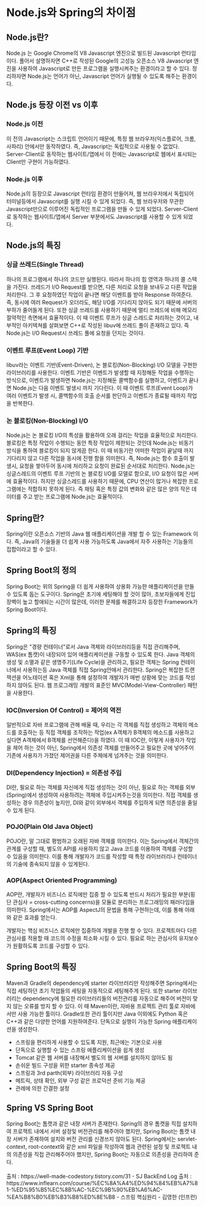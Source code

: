 <h1> Node.js와 Spring의 차이점 </h1> 

<h2>Node.js란?</h2> 
Node.js 는 Google Chrome의 V8 Javascript 엔진으로 빌드된 Javascript 런타임이다. 풀어서 설명하자면 C++로 작성된 Google의 고성능 오픈소스 V8 Javascript 엔진을 사용하여 Javascript로 만든 프로그램을 실행시켜주는 환경이라고 할 수 있다. 정리하자면 Node.js는 언어가 아닌, Javascript 언어가 실행될 수 있도록 해주는 환경이다.

<h2> Node.js 등장 이전 vs 이후 </h2>
<h3>Node.js 이전</h3>
이 전의 Javascript는 스크립트 언어이기 때문에, 특정 웹 브라우저(익스플로어, 크롬, 사파리) 안에서만 동작하였다. 
즉, Javascript는 독립적으로 사용될 수 없었다.
Server-Client로 동작하는 웹사이트/앱에서 이 전에는 Javascript로 웹에서 표시되는 Client만 구현이 가능하였다.

<h3>Node.js 이후</h3>
Node.js의 등장으로 Javascript 런타임 환경이 만들어져, 웹 브라우저에서 독립되어 터미널등에서 Javascript를 실행 시킬 수 있게 되었다.
즉, 웹 브라우저와 무관한 Javascript만으로 이루어진 독립적인 프로그램을 만들 수 있게 되었다.
Server-Client로 동작하는 웹사이트/앱에서 Server 부분에서도 Javascript를 사용할 수 있게 되었다.

<h2>Node.js의 특징</h2>
<h3>싱글 쓰레드(Single Thread)</h3>
하나의 프로그램에서 하나의 코드만 실행된다. 따라서 하나의 힙 영역과 하나의 콜 스택을 가진다.
쓰레드가 I/O Request를 받으면, 다른 처리로 요청을 보내두고 다른 작업을 처리한다. 그 후 요청하였던 작업이 끝나면 해당 이벤트를 받아 Response 하여준다.
즉, 동시에 여러 Request가 오더라도, 해당 I/O를 기다리지 않아도 되기 때문에 서버의 부하가 줄어들게 된다.
또한 싱글 쓰레드를 사용하기 때문에 멀티 쓰레드에 비해 메모리 절약적인 측면에서 효율적이다.
이 때 이벤트 루프가 싱글 스레드로 처리하는 것이고, 내부적인 아키텍쳐를 살펴보면 C++로 작성된 libuv에 쓰레드 풀이 존재하고 있다. 즉 Node.js는 I/O Request시 쓰레드 풀에 요청을 던지는 것이다.

<h3>이벤트 루프(Event Loop) 기반</h3>
libuv라는 이벤트 기반(Event-Driven), 논 블로킹(Non-Blocking) I/O 모델을 구현한 라이브러리를 사용한다.
이벤트 기반은 이벤트가 발생할 때 지정해둔 작업을 수행하는 방식으로, 이벤트가 발생하면 Node.js는 지정해둔 콜백함수를 실행하고, 이벤트가 끝나면 Node.js는 다음 이벤트 발생시 까지 기다린다.
이 때 이벤트 루프(Event Loop)가 여러 이벤트가 발생 시, 콜백함수의 호출 순서를 판단하고 이벤트가 종료될 때까지 작업을 반복한다.

<h3>논 블로킹(Non-Blocking) I/O</h3>
Node.js는 논 블로킹 I/O의 특성을 활용하여 오래 걸리는 작업을 효율적으로 처리한다.
블로킹은 특정 작업이 수행되는 동안 특정 작업이 제한되는 것인데 Node.js는 비동기 방식을 통하여 블로킹이 되지 않게끔 한다.
이 때 비동기란 어떠한 작업이 끝날때 까지 기다리지 않고 다른 작업을 동시에 진행 함을 의미한다.
즉, Node.js는 함수 호출이 발생시, 요청을 쌓아두어 동시에 처리하고 요청이 완료된 순서대로 처리한다. 
Node.js는 싱글스레드의 이벤트 루프 기반의 논 블로킹 I/O를 모델로 함으로, I/O 요청이 많은 서버에 효율적이다. 하지만 싱글스레드를 사용하기 때문에, CPU 연산이 많거나 복잡한 프로그램에는 적합하지 못하게 된다. 즉 채팅 혹은 특정 값의 변화와 같은 많은 양의 작은 데이터를 주고 받는 프로그램에 Node.js는 효율적이다.
<h2>Spring란?</h2>
Spring이란 오픈소스 기반의 Java 웹 애플리케이션을 개발 할 수 있는 Framework 이다. 즉, Java의 기술들을 더 쉽게 사용 가능하도록 Java에서 자주 사용하는 기능들의 집합이라고 할 수 있다.

<h2>Spring Boot의 정의</h2>
Spring Boot는 위의 Spring을 더 쉽게 사용하여 상용화 가능한 애플리케이션을 만들수 있도록 돕는 도구이다. Spring은 초기에 세팅해야 할 것이 많아, 초보자들에게 진입장벽이 높고 할애되는 시간이 많은데, 이러한 문제를 해결하고자 등장한 Framework가 Spring Boot이다.

<h2>Spring의 특징</h2>
Spring은 "경량 컨테이너"로서 Java 객체와 라이브러리등을 직접 관리해주며, WAS(ex 톰캣)이 내장되어 있어 애플리케이션을 구동할 수 있도록 한다.
Java 객체의 생성 및 소멸과 같은 생명주기(Life Cycle)을 관리하고, 필요한 객체는 Spring 컨테이너에서 사용하는등 Java 객체를 직접 Spring안에서 관리한다.
Spring은 복잡한 트랜잭션을 어노테이션 혹은 Xml을 통해 설정하여 개발자가 매번 상황에 맞는 코드를 작성하지 않아도 된다.
웹 프로그래밍 개발의 표준인 MVC(Model-View-Controller) 패턴을 사용한다.

<h3>IOC(Inversion Of Control) = 제어의 역전</h3>
일반적으로 자바 프로그램에 관해 배울 때, 우리는 각 객체를 직접 생성하고 객체의 메소드를 호출하는 등 직접 객체를 조작하는 작업(ex A객체가 B객체의 메소드를 사용하고 싶다면 A객체에서 B객체를 선언해준다)을 하였다. 이 때 IOC란, 이렇게 사용자가 작업을 제어 하는 것이 아닌, Spring에서 의존성 객체를 만들어주고 필요한 곳에 넣어주어 기존에 사용자가 가졌던 제어권을 다른 주체에게 넘겨주는 것을 의미한다.

<h3>DI(Dependency Injection) = 의존성 주입</h3>
DI란, 필요로 하는 객체를 자신에게 직접 생성하는 것이 아닌, 필요로 하는 객체를 외부(Spring)에서 생성하여 사용하려는 객체에 주입시켜주는것을 의미한다. 직접 객체를 생성하는 경우 의존성이 높지만, DI와 같이 외부에서 객체를 주입하게 되면 의존성을 줄일 수 있게 된다.

<h3>POJO(Plain Old Java Object)</h3>
POJO란, 말 그대로 평범하고 오래된 자바 객체를 의미한다. 이는 Spring에서 객체간의 관계를 구성할 때, 별도의 API를 사용하지 않고 Java 코드를 이용하여 객체를 구성할 수 있음을 의미한다. 이를 통해 개발자가 코드를 작성할 때 특정 라이브러리나 컨테이너의 기술에 종속되지 않을 수 있게된다.

<h3>AOP(Aspect Oriented Programming)</h3>
AOP란, 개발자가 비즈니스 로직에만 집중 할 수 있도록 반드시 처리가 필요한 부분(횡단 관심사 = cross-cutting concerns)을 모듈로 분리하는 프로그래밍의 패러다임을 의미한다. Spring에서는 AOP를 AspectJ의 문법을 통해 구현하는데, 이를 통해 아래와 같은 효과를 얻는다.

개발자는 핵심 비즈니스 로직에만 집중하여 개발을 진행 할 수 있다.
프로젝트마다 다른 관심사를 적용할 때 코드의 수정을 최소화 시킬 수 있다.
필요로 하는 관심사의 유지보수가 원활하도록 코드를 구성할 수 있다.

<h2>Spring Boot의 특징</h2>
Maven과 Gradle의 dependency에 starter 라이브러리만 작성해주면 Spring에서는 직접 세팅하던 초기 작업들의 세팅을 자동적으로 세팅해주게 된다. 또한 starter 라이브러리는 dependency에 필요한 라이브러리들의 버전관리를 자동으로 해주어 버전이 맞지 않는 오류를 방지 할 수 있다.
이 때 Maven이란, 자바용 프로젝트 관리 툴로 자바에서만 사용 가능한 툴이다. Gradle또한 관리 툴이지만 Java 이외에도 Python 혹은 C++과 같은 다양한 언어를 지원하여준다.
단독으로 실행이 가능한 Spring 애플리케이션을 생성한다.

- 스프링을 편리하게 사용할 수 있도록 지원, 최근에는 기본으로 사용
- 단독으로 실행할 수 있는 스프링 애플리케이션을 쉽게 생성
- Tomcat 같은 웹 서버를 내장해서 별도의 웹 서버를 설치하지 않아도 됨
- 손쉬운 빌드 구성을 위한 starter 종속성 제공
- 스프링과 3rd parth(외부) 라이브러리 자동 구성
- 메트릭, 상태 확인, 외부 구성 같은 프로덕션 준비 기능 제공
- 관례에 의한 간결한 설정


<h2>Spring VS Spring Boot</h2>
Spring Boot는 톰캣과 같은 내장 서버가 존재한다. Spring의 경우 톰캣을 직접 설치하여 프로잭트 내에서 서버 설정및 버전관리를 해주어야 했지만, Spring Boot는 톰캣 내장 서버가 존재하여 설치와 버전 관리를 신경쓰지 않아도 된다.
Spring에서는 servlet-context, root-context와 같은 xml 파일을 작성하여 웹과 관련된 설정 및 프로젝트 내의 의존성을 직접 관리해주어야 했지만, Spring Boot는 자동으로 의존성을 관리하여 준다.

<br>
<br>
출처 : https://well-made-codestory.tistory.com/31 - SJ BackEnd Log
출처 : https://www.inflearn.com/course/%EC%8A%A4%ED%94%84%EB%A7%81-%ED%95%B5%EC%8B%AC-%EC%9B%90%EB%A6%AC-%EA%B8%B0%EB%B3%B8%ED%8E%B8 - 스프링 핵심원리 - 김영한 (인프런)
